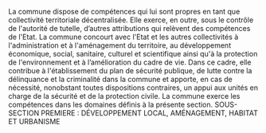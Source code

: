 La commune dispose de compétences qui lui sont propres en tant que collectivité territoriale décentralisée. Elle exerce, en outre, sous le contrôle de l'autorité de tutelle, d’autres attributions qui relèvent des compétences de l'Etat.
La commune concourt avec l'Etat et les autres collectivités à l'administration et à l'aménagement du territoire, au développement économique, social, sanitaire, culturel et scientifique ainsi qu'à la protection de l'environnement et à l’amélioration du cadre de vie. Dans ce cadre, elle contribue à l'établissement du plan de sécurité publique, de lutte contre la délinquance et la criminalité dans la commune et apporte, en cas de nécessité, nonobstant toutes dispositions contraires, un appui aux unités en charge de la sécurité et de la protection civile.
La commune exerce les compétences dans les domaines définis à la présente section.
SOUS-SECTION PREMIERE : DÉVELOPPEMENT LOCAL, AMÉNAGEMENT, HABITAT ET URBANISME